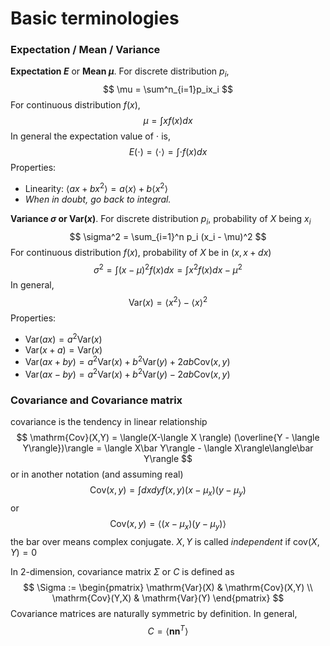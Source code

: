 # Basic terminologies
### Expectation / Mean / Variance
**Expectation $E$** or **Mean $\mu$**. For discrete distribution $p_i$, 
$$
\mu = \sum^n_{i=1}p_ix_i
$$
 For continuous distribution $f(x)$,
$$
\mu = \int xf(x)dx
$$
In general the expectation value of $\cdot$ is,
$$
E(\cdot) = \langle \cdot \rangle = \int \cdot f(x) dx
$$
Properties:
- Linearity: $\langle ax + bx^2\rangle = a\langle x\rangle + b\langle x^2\rangle$
- *When in doubt, go back to integral.*

**Variance $\sigma$ or $\mathrm{Var}(x)$**. For discrete distribution $p_i$, probability of $X$ being $x_i$
$$
\sigma^2 = \sum_{i=1}^n p_i (x_i - \mu)^2
$$
For continuous distribution $f(x)$, probability of $X$ be in $(x, x+dx)$
$$
\sigma^2 = \int (x-\mu)^2 f(x)dx = \int x^2f(x)dx - \mu^2
$$
In general,
$$
\mathrm{Var}(x) = \langle x^2\rangle - \langle x \rangle ^2
$$
Properties:
 - $\mathrm{Var}(ax) = a^2 \mathrm{Var}(x)$
 - $\mathrm{Var}(x+a) = \mathrm{Var}(x)$
 - $\mathrm{Var}(ax + by) = a^2 \mathrm{Var}(x) + b^2 \mathrm{Var}(y) + 2ab \mathrm{Cov}(x,y)$
 - $\mathrm{Var}(ax - by) = a^2 \mathrm{Var}(x) + b^2 \mathrm{Var}(y) - 2ab \mathrm{Cov}(x,y)$

### Covariance and Covariance matrix
covariance is the tendency in linear relationship
$$
\mathrm{Cov}(X,Y) = \langle(X-\langle X \rangle) (\overline{Y - \langle Y\rangle})\rangle = \langle X\bar Y\rangle - \langle X\rangle\langle\bar Y\rangle
$$
or in another notation (and assuming real)
$$
\mathrm{Cov}(x,y) = \int dxdy f(x, y)(x-\mu_x)(y - \mu_y)
$$
or
$$
\mathrm{Cov}(x,y) = \langle (x-\mu_x)(y - \mu_y)\rangle
$$the bar over means complex conjugate. $X, Y$ is called *independent* if $\text{cov}(X,Y)=0$

In 2-dimension, covariance matrix $\Sigma$ or $C$ is defined as
$$
\Sigma := \begin{pmatrix}
\mathrm{Var}(X) & \mathrm{Cov}(X,Y) \\
\mathrm{Cov}(Y,X) & \mathrm{Var}(Y)
\end{pmatrix}
$$
Covariance matrices are naturally symmetric by definition. In general,
$$
C = \langle \boldsymbol{n} \boldsymbol{n}^T\rangle
$$


